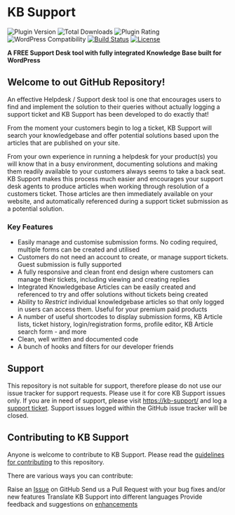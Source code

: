 # KB Support

![Plugin Version](https://img.shields.io/wordpress/plugin/v/kb-support.svg?maxAge=2592000) ![Total Downloads](https://img.shields.io/wordpress/plugin/dt/kb-support.svg?maxAge=2592000) ![Plugin Rating](https://img.shields.io/wordpress/plugin/r/kb-support.svg?maxAge=2592000) ![WordPress Compatibility](https://img.shields.io/wordpress/v/kb-support.svg?maxAge=2592000) [![Build Status](https://travis-ci.org/KB-Support/kb-support.svg?branch=master)](https://travis-ci.org/mdjm/kb-support) [![License](https://img.shields.io/badge/license-GPL--2.0%2B-red.svg)](https://github.com/KB-Support/kb-support/blob/master/license.txt)

**A FREE Support Desk tool with fully integrated Knowledge Base built for WordPress**

## Welcome to out GitHub Repository!

An effective Helpdesk / Support desk tool is one that encourages users to find and implement the solution to their queries without actually logging a support ticket and KB Support has been developed to do exactly that!

From the moment your customers begin to log a ticket, KB Support will search your knowledgebase and offer potential solutions based upon the articles that are published on your site.

From your own experience in running a helpdesk for your product(s) you will know that in a busy environment, documenting solutions and making them readily available to your customers always seems to take a back seat. KB Support makes this process much easier and encourages your support desk agents to produce articles when working through resolution of a customers ticket. Those articles are then immediately available on your website, and automatically referenced during a support ticket submission as a potential solution.

### Key Features
* Easily manage and customise submission forms. No coding required, multiple forms can be created and utilised
* Customers do not need an account to create, or manage support tickets. Guest submission is fully supported
* A fully responsive and clean front end design where customers can manage their tickets, including viewing and creating replies
* Integrated Knowledgebase Articles can be easily created and referenced to try and offer solutions without tickets being created
* Ability to *Restrict* individual knowledgebase articles so that only logged in users can access them. Useful for your premium paid products
* A number of useful shortcodes to display submission forms, KB Article lists, ticket history, login/registration forms, profile editor, KB Article search form - and more
* Clean, well written and documented code
* A bunch of hooks and filters for our developer friends

## Support
This repository is not suitable for support, therefore please do not use our issue tracker for support requests. Please use it for core KB Support issues only.
If you are in need of support, please visit [https://kb-support/](https://kb-support/) and log a [support ticket](https://kb-support.com/support-request/). Support issues logged within the GitHub issue tracker will be closed.

## Contributing to KB Support
Anyone is welcome to contribute to KB Support. Please read the [guidelines for contributing](https://github.com/KB-Support/kb-support/blob/master/CONTRIBUTING.md) to this repository.

There are various ways you can contribute:

Raise an [Issue](https://github.com/KB-Support/kb-support/issues) on GitHub
Send us a Pull Request with your bug fixes and/or new features
Translate KB Support into different languages
Provide feedback and suggestions on [enhancements](https://github.com/KB-Support/kb-support/issues?direction=desc&labels=Enhancement&page=1&sort=created&state=open)
